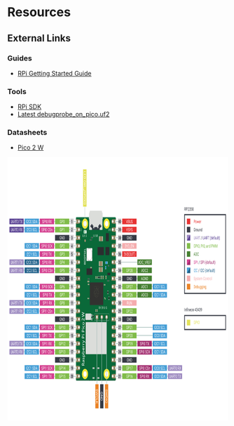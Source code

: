 # Resources

<!-- ## Glossary -->

## External Links
### Guides
- [RPi Getting Started Guide](https://datasheets.raspberrypi.com/pico/getting-started-with-pico.pdf)

### Tools
- [RPi SDK](https://www.raspberrypi.com/documentation/microcontrollers/c_sdk.html#content)
- [Latest debugprobe_on_pico.uf2](https://github.com/raspberrypi/debugprobe/releases/latest)

### Datasheets
- [Pico 2 W](https://datasheets.raspberrypi.com/picow/pico-2-w-datasheet.pdf)

<img src="./Images/Resources-pico2w_pinout.svg" height=600>
<!-- ## Local links
- [Project Overview](../README.md)
- [Project Plan](./Project_Plan.md)
- [Notes](./Notes-0.md) -->


<!-- ## Useful Commands/Shortcuts
## Pinouts/Diagrams
-->
<!-- ## Common Issues  -->


